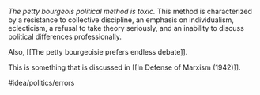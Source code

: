 *The petty bourgeois political method is toxic.* This method is characterized by a resistance to collective discipline, an emphasis on individualism, eclecticism, a refusal to take theory seriously, and an inability to discuss political differences professionally. 
 
Also, [[The petty bourgeoisie prefers endless debate]].

This is something that is discussed in [[In Defense of Marxism (1942)]]. 

#idea/politics/errors
